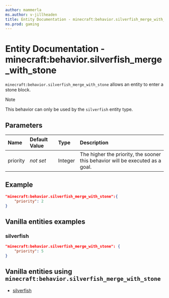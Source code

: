 ```yaml
---
author: mammerla
ms.author: v-jillheaden
title: Entity Documentation - minecraft:behavior.silverfish_merge_with_stone
ms.prod: gaming
---
```


# Entity Documentation - minecraft:behavior.silverfish_merge_with_stone

`minecraft:behavior.silverfish_merge_with_stone` allows an entity to enter a stone block.

> [!NOTE]
> This behavior can only be used by the `silverfish` entity type.

## Parameters

|Name |Default Value  |Type  |Description  |
|:----------|:----------|:----------|:----------|
|priority|*not set*|Integer|The higher the priority, the sooner this behavior will be executed as a goal.|

## Example

```json
"minecraft:behavior.silverfish_merge_with_stone":{
    "priority": 2
}
```

## Vanilla entities examples

### silverfish

```json
"minecraft:behavior.silverfish_merge_with_stone": {
    "priority": 5
}
```

## Vanilla entities using `minecraft:behavior.silverfish_merge_with_stone`

- [silverfish](../../../../Source/VanillaBehaviorPack_Snippets/entities/silverfish.md)
